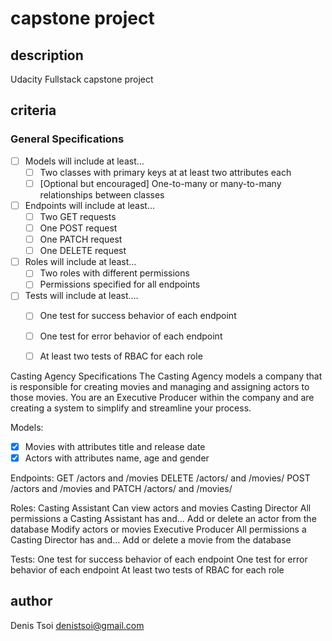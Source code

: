 # capstone project

## description

Udacity Fullstack capstone project

## criteria

### General Specifications

- [ ] Models will include at least…
  - [ ] Two classes with primary keys at at least two attributes each
  - [ ] [Optional but encouraged] One-to-many or many-to-many relationships between classes

- [ ] Endpoints will include at least…
  - [ ] Two GET requests
  - [ ] One POST request
  - [ ] One PATCH request
  - [ ] One DELETE request

- [ ] Roles will include at least…
  - [ ] Two roles with different permissions
  - [ ] Permissions specified for all endpoints

- [ ] Tests will include at least….
  - [ ] One test for success behavior of each endpoint
  - [ ] One test for error behavior of each endpoint
  - [ ] At least two tests of RBAC for each role


Casting Agency Specifications
The Casting Agency models a company that is responsible for creating movies and managing and assigning actors to those movies. You are an Executive Producer within the company and are creating a system to simplify and streamline your process.

Models:

- [x] Movies with attributes title and release date
- [x] Actors with attributes name, age and gender

Endpoints:
GET /actors and /movies
DELETE /actors/ and /movies/
POST /actors and /movies and
PATCH /actors/ and /movies/

Roles:
Casting Assistant
Can view actors and movies
Casting Director
All permissions a Casting Assistant has and…
Add or delete an actor from the database
Modify actors or movies
Executive Producer
All permissions a Casting Director has and…
Add or delete a movie from the database

Tests:
One test for success behavior of each endpoint
One test for error behavior of each endpoint
At least two tests of RBAC for each role

<!-- 
## motivation

i would like: 

- customers can login (or register as guest) to book cooks.
- customers can view cooks availability.
- customers can not view cooks bookings.

- cooks can view their bookings (and for what dishes/menus).
- cooks can set their availability.
-  -->




## author
Denis Tsoi <denistsoi@gmail.com>